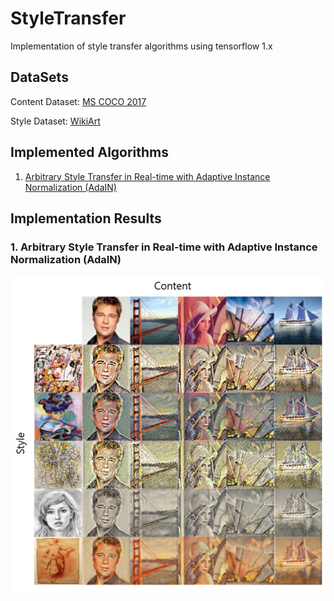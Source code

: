 # StyleTransfer
Implementation of style transfer algorithms using tensorflow 1.x



## DataSets

Content Dataset: [MS COCO 2017](http://cocodataset.org/#home)

Style Dataset: [WikiArt](https://github.com/cs-chan/ArtGAN/tree/master/WikiArt%20Dataset)



## Implemented Algorithms

1. [Arbitrary Style Transfer in Real-time with Adaptive Instance Normalization (AdaIN)](https://arxiv.org/abs/1703.06868)



## Implementation Results

### 1. Arbitrary Style Transfer in Real-time with Adaptive Instance Normalization (AdaIN)

<img src="./images/AdaIN_Result.png" width="800">